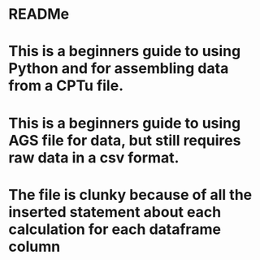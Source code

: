 # READMe
# This is a beginners guide to using Python and for assembling data from a CPTu file.
# This is a beginners guide to using AGS file for data, but still requires raw data in a csv format.
# The file is clunky because of all the inserted statement about each calculation for each dataframe column
